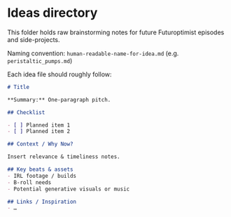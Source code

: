 # Ideas directory

This folder holds raw brainstorming notes for future Futuroptimist episodes and side-projects.

Naming convention: `human-readable-name-for-idea.md` (e.g. `peristaltic_pumps.md`)

Each idea file should roughly follow:

```md
# Title

**Summary:** One-paragraph pitch.

## Checklist

- [ ] Planned item 1  
- [ ] Planned item 2  

## Context / Why Now?

Insert relevance & timeliness notes.

## Key beats & assets
- IRL footage / builds
- B-roll needs
- Potential generative visuals or music

## Links / Inspiration
- …
``` 